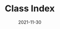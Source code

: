 ---
title: Class Index
linktitle: Classes
toc: false
type: specs
layout: glossary
date: "2021-11-30"
draft: false
specification: VEC
version: 2.0.0-rc1
menu:
  VEC-2.0.0-rc1:
    identifier: classes   
    weight: 100000

# Prev/next pager order (if `docs_section_pager` enabled in `params.toml`)
weight: 100000
---